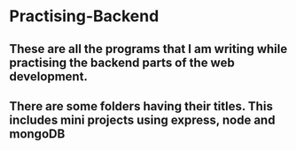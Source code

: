# Practising-Backend

## These are all the programs that I am writing while practising the backend parts of the web development.<br>
## There are some folders having their titles. This includes mini projects using express, node and mongoDB
